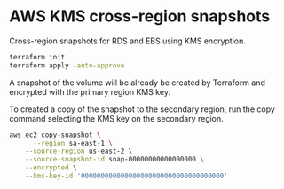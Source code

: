 # AWS KMS cross-region snapshots

Cross-region snapshots for RDS and EBS using KMS encryption.

```sh
terraform init
terraform apply -auto-approve
```

A snapshot of the volume will be already be created by Terraform and encrypted with the primary region KMS key.

To created a copy of the snapshot to the secondary region, run the copy command selecting the KMS key on the secondary region.

```sh
aws ec2 copy-snapshot \
	  --region sa-east-1 \
    --source-region us-east-2 \
    --source-snapshot-id snap-00000000000000000 \
    --encrypted \
    --kms-key-id '000000000000000000000000000000000000'
```
